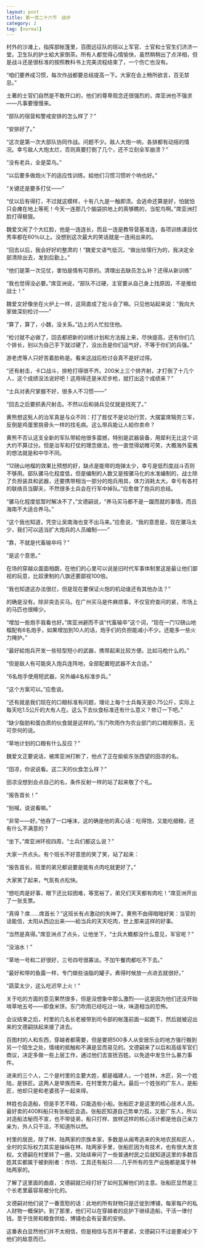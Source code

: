 ```yaml
---
layout: post
title: 第一百二十六节　战评
category: 2
tag: [normal]
---
```


村外的沙滩上，指挥部帐篷里，百图远征队的班以上军官、士官和士官生们济济一堂。卫生队的护士給大家倒茶。所有人都觉得心情愉快，虽然稍稍出了点洋相，但是战斗还是很标准的按照教科书上完美流程结束了，一个伤亡也没有。

“咱们要养成习惯，每次作战都要总结提高一下。大家在会上畅所欲言，百无禁忌。”

土著的士官们自然是不敢开口的，他们的尊卑观念还很强烈的，席亚洲也不强求――凡事要慢慢来。

“部队的宿营和警戒安排的怎么样了？”

“安排好了。”

“这次是第一次大部队协同作战。问题不少。敌人大炮一响，各排都有动摇的情况。幸亏敌人大炮太烂，否则真要打倒了几个，还不立刻全军崩溃？”

“没有老兵，全是菜鸟。”

“以后要多做炮火下的适应性训练。給他们习惯习惯听个响也好。”

“关键还是要多打仗――”

“仗以后有得打，不过就这模样，十有八九是一触即溃。会逃命还算是好，怕就怕只会瘫在地上等死！今天一连那几个脑袋拱地上的真够瞧的，当鸵鸟啊。”席亚洲打脸打得极狠。

魏爱文闹了个大红脸，他是一连连长，而且一连是教导营基准连，各项训练课目优秀率都在60％以上。没想到这次最大的笑话就是一连闹出来的。

“回去以后，我会好好的整肃的！”魏爱文语气低沉，“做出怯懦行为的，我决定全部清除出去，发到后勤上。”

“他们是第一次见仗，害怕是情有可原的。清理出去缺员怎么补？还得从新训练”

“我也觉得没必要。”席亚洲说，“部队不过硬，主官要从自己身上找原因，不是推给战士！”

魏爱文好像坐在火炉上一样，这简直成了批斗会了嘛。只见他站起来说：“我向大家做深刻检讨――”

“算了，算了，小魏，没关系。”边上的人忙拉住他。

“检讨就不必做了，回去都把新的训练计划和方法报上来，尽快提高，还有你们几个排长，别以为自己手下就过硬了，没出丑是你们运气好，不等于你们的兵强。”

游老虎等人只好苦着脸称是。看来这战后检讨会真不是好过得。

“还有射击，卡口战斗，排枪打得很不齐。200米上三个排齐射，才打倒了十几个人，这个成绩没法说好吧！这用得还是米尼步枪，就打出这个成绩来？”

“士兵对表尺掌握不好，很多人不习惯――”

“回去之后要抓表尺射击。不然以后和骑兵见仗就是找死了。”

黄熊想这髡人的治军真是与众不同：打了胜仗不是论功行赏，大摆宴席犒劳三军，反倒是鸡蛋里挑骨头一样的找毛病。这么带兵能让人給你卖命？

黄熊不否认这支全新的军队带給他很多震撼，特别是武器装备，用犀利无比这个词大约不算过分。但是治军和打仗的理念做法，他一直觉得幼稚可笑，大概海外蛮夷的想法就是和中华不同。

“12磅山地榴的效果比预想的好，缺点是能带的炮弹太少，幸亏是低烈度战斗否则不够用。部队骡马化程度低，但是编制的人数又是按骡马化的水准编制的，战士除了负担装具和武器，还要携带相当一部分的炮兵用具，体力消耗太大。幸亏有各村的联络员当脚夫，不然很多士兵会在行军中掉队。”应愈做了炮兵的总结。

“骡马化程度低暂时解决不了，”文德嗣说，“养马买马都不是一蹴而就的事情，而且海南不大适合养马。”

“这个我也知道，凭空让吴南海也变不出马来。”应愈说，“我的意思是，现在骡马太少，我们可以适当扩大炮兵的人员编制――”

“靠，不就是代畜输卒吗？”

“是这个意思。”

在场的穿越众面面相觑，在他们的心里可以说是旧时代军事体制里这是最让他们鄙视的玩意，比奴隶制的八旗还要鄙视100倍。

“我也知道这办法很烂，但是现在要保证火炮的机动谁还有其他办法？”

的确是没有。除非突击买马。在广州买马是件麻烦事，不仅官府查问的紧，市场上的马匹也很稀少。

“增加一些炮手我看也好。”席亚洲避而不谈“代畜输卒”这个词，“现在一门12磅山地榴配有6名炮手，如果增加到10人的话，炮手们的负担能减小不少。还能多一些火力掩护。”

“最好給炮兵开发一些轻型短小的武器，携带起来比较方便。比如马枪什么的。”

“但是敌人有可能突入炮兵连阵地，全部配置短武器不太合适。”

“6名炮手使用短武器，另外编4名标准步兵。”

“这个方案可以。”应愈说。

“还有就是我们现在的口粮标准有问题，理论上每个士兵每天是0.75公斤，实际上每天吃1.5公斤的大有人在。这么下去伙食标准还有什么意义？修订一下吧。”

“缺少脂肪和蛋白质的伙食就是这样的。”东门吹雨作为农业部门的口粮观察员，无可奈何的说。

“草地计划的口粮有什么反应？”

魏爱文正要说话，被席亚洲打断了，他点了正在偷偷东张西望的田凉的名。

“田凉，你说说看。这二天的伙食怎么样？”

田凉没想到会点自己的名，条件反射一样的站了起来敬了个礼。

“报告首长！”

“别喊，说说看嘛。”

“非常――好。”他吞了一口唾沫，这的确是他的真心话：吃得饱，又能吃细粮，还有什么不满意的？

“坐下。”席亚洲环视四周，“士兵们都这么说？”

大家一齐点头。有个班长不好意思的笑了笑，站了起来：

“报告首长，班里的弟兄都说要是能有点肉吃就更好了。”

大家笑了起来，气氛有点松快。

“想吃肉是好事，眼下还比较困难，等宽裕了，弟兄们天天都有肉吃！”席亚洲开出了一张支票。

“真得？席……席首长？”这班长有点激动的失神了。黄熊不由得暗暗好笑：当官的话能信，太阳从西边出来――給当兵的天天吃肉，世上那来这样的好事。

“当然是真得。”席亚洲点了点头，让他坐下，“士兵大概都没什么意见，军官呢？”

“没油水！”

“草地一号和二好很好，三号四号很寡淡。不加午餐肉都吃不下去。”

“最好和带的鱼露一样，专门做些油脂的罐子。煮得时候放一点进去就很好。”

“蔬菜太少，这么吃迟早上火！”

关于吃的方面的意见果然很多，但是没想象中那么激烈――这是因为他们还没开始啃草地五号――即食米饼。东门吹雨已经吃过一块，味道相当的恐怖。

会议结束之后，村里的几名长老被带到司令部的帐篷前面一起跪下，然后就被迎出来的文德嗣扶起来接了进去。

百图村的人和东西，穿越者都需要，但是要把500多人从安居乐业的地方强行搬到另一个陌生之处，情绪的抵触和不满是显而易见的。文德嗣来了以后和高级军官们商议，决定多做一些上层工作，通过他们去宣抚百姓。以免途中发生什么暴力事件。

进来的三个人，二个是村里的主要大姓，都是福建人，一个姓林，木匠，另一个姓陆，是铁匠。这两人是举族而来，在村里势力最大。最后一个姓张的广东人，是船匠，他却只是和老婆孩子一起来得。

林姓也会造船，但是手艺不精，只能造些小船。张船匠才是这里的核心技术人员。最好卖的400料船只有张船匠会造。张船匠知道自己势单力孤，又是广东人，所以对造船法秘而不宣，也不带徒弟，船只打样、放样这样的核心活计都是他自己亲力亲为，外人只干活，不知道所以然。

村里的居民，除了林、陆两家的宗族本家，多数是从闽粤逃来的失地农民和匠人，全村的实际权力其实是操纵在林、陆两家手里，张船匠因为有技术，也有很大发言权。文德嗣在村里转了一圈，又陆续审问了一些普通村民之后就知道这里的多数百姓其实都属于被剥削者：作坊、工具还有船只……几乎所有的生产设施都是属于林陆两家的。

了解了这里面的曲直，文德嗣就已经打好了如何瓦解他们的主意。张船匠显然是三个长老里最容易被分化的。

文德嗣对他们说了一番宽慰的话：此地的所有财物只是迁徙到博铺，每家每户的私人财物一概保护。到了那里，他们可以在穿越者的庇护下继续造船，干活一律付钱。至于住房和粮食供给，博铺也会有妥善的安排。

这番表白显然他们并不太相信，但是相信与否并不要紧，文德嗣只不过是要减少下他们的敌意而已。
